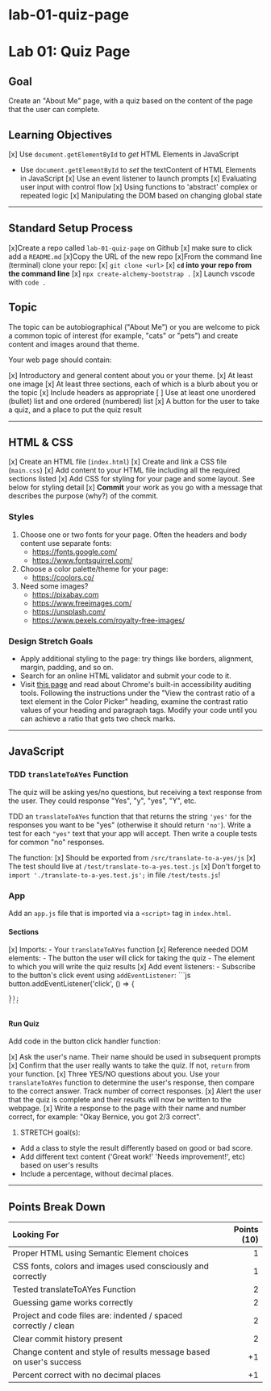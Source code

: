 # lab-01-quiz-page

# Lab 01: Quiz Page

## Goal

Create an "About Me" page, with a quiz based on the content of the page that the user can complete.

## Learning Objectives
[x] Use `document.getElementById` to _get_ HTML Elements in JavaScript
- Use `document.getElementById` to _set_ the textContent of HTML Elements in JavaScript
[x] Use an event listener to launch prompts
[x] Evaluating user input with control flow
[x] Using functions to 'abstract' complex or repeated logic
[x] Manipulating the DOM based on changing global state

---

## Standard Setup Process

 [x]Create a repo called `lab-01-quiz-page` on Github
    [x] make sure to click add a `README.md`
[x]Copy the URL of the new repo
[x]From the command line (terminal) clone your repo:
    [x] `git clone <url>`
    [x] **`cd` into your repo from the command line**
    [x] `npx create-alchemy-bootstrap .`
    [x] Launch vscode with `code .`


## Topic

The topic can be autobiographical ("About Me") or you are welcome to pick a common topic of interest (for example, "cats" or "pets") and create content and images around that theme.

Your web page should contain:

[x] Introductory and general content about you or your theme.
[x] At least one image
[x] At least three sections, each of which is a blurb about you or the topic
[x] Include headers as appropriate
[ ] Use at least one unordered (bullet) list and one ordered (numbered) list
[x] A button for the user to take a quiz, and a place to put the quiz result

---

## HTML & CSS

[x] Create an HTML file (`index.html`)
[x] Create and link a CSS file (`main.css`)
[x] Add content to your HTML file including all the required sections listed
[x] Add CSS for styling for your page and some layout. See below for styling detail
[x] **Commit** your work as you go with a message that describes the purpose (why?) of the commit.

### Styles

1. Choose one or two fonts for your page. Often the headers and body content use separate fonts:
    * https://fonts.google.com/
    * https://www.fontsquirrel.com/
1. Choose a color palette/theme for your page:
    * https://coolors.co/
1. Need some images?
    * https://pixabay.com
    * https://www.freeimages.com/
    * https://unsplash.com/
    * https://www.pexels.com/royalty-free-images/

### Design Stretch Goals

- Apply additional styling to the page: try things like borders, alignment, margin, padding, and so on.
- Search for an online HTML validator and submit your code to it.
- Visit [this page](https://developers.google.com/web/tools/chrome-devtools/accessibility/reference) and read about Chrome's built-in accessibility auditing tools. Following the instructions under the "View the contrast ratio of a text element in the Color Picker" heading, examine the contrast ratio values of your heading and paragraph tags. Modify your code until you can achieve a ratio that gets two check marks.

---

## JavaScript

### TDD `translateToAYes` Function

The quiz will be asking yes/no questions, but receiving a text response from the user. They could response "Yes", "y", "yes", "Y", etc.

TDD an `translateToAYes` function that that returns the string `'yes'` for the responses you want to be "yes" (otherwise it should return `'no'`). Write a test for each `"yes"` text that your app will accept. Then write a couple tests for common "no" responses. 

The function:
[x] Should be exported from `/src/translate-to-a-yes/js`
[x] The test should live at `/test/translate-to-a-yes.test.js`
[x] Don't forget to `import './translate-to-a-yes.test.js';` in file `/test/tests.js`!

### App

Add an `app.js` file that is imported via a `<script>` tag in `index.html`.

#### Sections

[x] Imports:
    - Your `translateToAYes` function
[x] Reference needed DOM elements:
    - The button the user will click for taking the quiz
    - The element to which you will write the quiz results
[x] Add event listeners:
    - Subscribe to the button's click event using `addEventListener`:
    ```js
    button.addEventListener('click', () => {

    });
    ```

#### Run Quiz

Add code in the button click handler function:

[x] Ask the user's name. Their name should be used in subsequent prompts
[x] Confirm that the user really wants to take the quiz. If not, `return` from your function.
[x] Three YES/NO questions about you. Use your `translateToAYes` function to determine the user's
response, then compare to the correct answer. Track number of correct responses.
[x] Alert the user that the quiz is complete and their results will now be written to the webpage.
[x] Write a response to the page with their name and number correct, for example: "Okay Bernice, you got 2/3 correct". 
1. STRETCH goal(s): 
  - Add a class to style the result differently based on
  good or bad score.
  - Add different text content ('Great work!' 'Needs improvement!', etc) based on user's results
  - Include a percentage, without decimal places.

---

## Points Break Down

Looking For | Points (10)
:--|--:
Proper HTML using Semantic Element choices  | 1 
CSS fonts, colors and images used consciously and correctly | 1
Tested translateToAYes Function | 2
Guessing game works correctly | 2
Project and code files are: indented / spaced correctly / clean | 2
Clear commit history present | 2
Change content and style of results message based on user's success | +1
Percent correct with no decimal places | +1